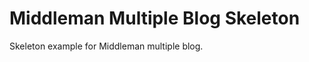 Middleman Multiple Blog Skeleton
=====================

Skeleton example for Middleman multiple blog.
